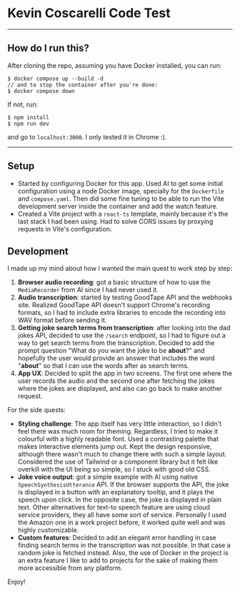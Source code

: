 # Kevin Coscarelli Code Test
---
## How do I run this?

After cloning the repo, assuming you have Docker installed, you can run:
```
$ docker compose up --build -d
// and to stop the container after you're done:
$ docker compose down
```
If not, run:
```
$ npm install
$ npm run dev
```
and go to `localhost:3000`. I only tested it in Chrome :).

---

## Setup

- Started by configuring Docker for this app. Used AI to get some initial configuration using a node Docker image, specially for the `Dockerfile` and `compose.yaml`. Then did some fine tuning to be able to run the Vite development server inside the container and add the watch feature.
- Created a Vite project with a `react-ts` template, mainly because it's the last stack I had been using. Had to solve CORS issues by proxying requests in Vite's configuration.

## Development

I made up my mind about how I wanted the main quest to work step by step:
1. **Browser audio recording**: got a basic structure of how to use the `MediaRecorder` from AI since I had never used it.
2. **Audio transcription**: started by testing GoodTape API and the webhooks site. Realized GoodTape API doesn't support Chrome's  recording formats, so I had to include extra libraries to encode the recording into WAV format before sending it.
3. **Getting joke search terms from transcription**: after looking into the dad jokes API, decided to use the `/search` endpoint, so I had to figure out a way to get search terms from the transcription. Decided to add the prompt question "What do you want the joke to be **about**?" and hopefully the user would provide an answer that includes the word "**about**" so that I can use the words after as search terms.
4. **App UX**: Decided to split the app in two screens. The first one where the user records the audio and the second one after fetching the jokes where the jokes are displayed, and also can go back to make another request.

For the side quests:
- **Styling challenge**: The app itself has very little interaction, so I didn't feel there was much room for theming. Regardless, I tried to make it colourful with a highly readable font. Used a contrasting palette that makes interactive elements jump out. Kept the design responsive, although there wasn't much to change there with such a simple layout. Considered the use of Tailwind or a component library but it felt like overkill with the UI being so simple, so I stuck with good old CSS.
- **Joke voice output**: got a simple example with AI using native `SpeechSynthesisUtterance` API. If the browser supports the API, the joke is displayed in a button with an explanatory tooltip, and it plays the speech upon click. In the opposite case, the joke is displayed in plain text. Other alternatives for text-to speech feature are using cloud service providers, they all have some sort of service. Personally I used the Amazon one in a work project before, it worked quite well and was highly customizable.
- **Custom features**: Decided to add an elegant error handling in case finding search terms in the transcription was not possible. In that case a random joke is fetched instead. Also, the use of Docker in the project is an extra feature I like to add to projects for the sake of making them more accessible from any platform.


Enjoy!